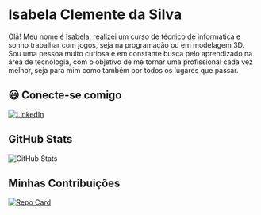 # Isabela Clemente da Silva
Olá! Meu nome é Isabela, realizei um curso de técnico de informática e sonho trabalhar com jogos, seja na programação ou em modelagem 3D. Sou uma pessoa muito curiosa e em constante busca pelo aprendizado na área de tecnologia, com o objetivo de me tornar uma profissional cada vez melhor, seja para mim como também por todos os lugares que passar.

## 😃 Conecte-se comigo
[![LinkedIn](https://img.shields.io/badge/LinkedIn-0077B5?style=for-the-badge&logo=linkedin&logoColor=white)](https://www.linkedin.com/in/isabela-clemente-da-silva-277826270)

## GitHub Stats
![GitHub Stats](https://github-readme-stats.vercel.app/api?username=Minsonawoon&theme=transparent&bg_color=000&border_color=30A3DC&show_icons=true&icon_color=30A3DC&title_color=E94D5F&text_color=FFF&hide_title=true)

## Minhas Contribuições
[![Repo Card](https://github-readme-stats.vercel.app/api/pin/?username=Minsonawoon&repo=dio-lab-open-source&bg_color=000&border_color=30A3DC&show_icons=true&icon_color=30A3DC&title_color=E94D5F&text_color=FFF)](https://github.com/Minsonawoon/dio-lab-open-source)

